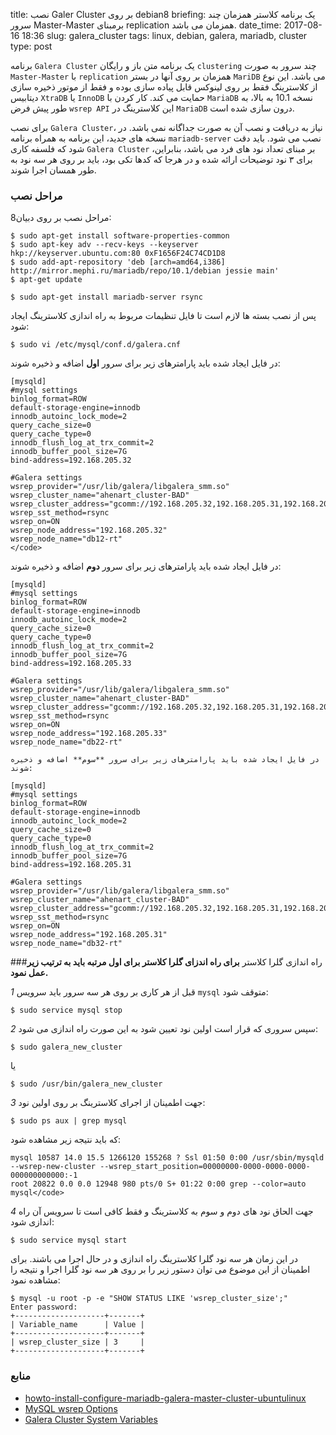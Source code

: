 title: نصب Galer Cluster بر روی debian8
briefing: یک برنامه کلاستر همزمان چند سرور Master-Master برمبنای replication همزمان می باشد.
date_time: 2017-08-16 18:36
slug: galera_cluster
tags: linux, debian, galera, mariadb, cluster
type: post

برنامه `Galera Cluster` یک برنامه متن باز و رایگان `clustering` چند سرور به صورت `Master-Master` با `replication` همزمان بر روی آنها در بستر `MariDB` می باشد. این نوع از کلاسترینگ فقط بر روی لینوکس قابل پیاده سازی بوده و فقط از موتور ذخیره سازی دیتابیس `XtraDB` یا `InnoDB` حمایت می کند. کار کردن با `MariaDB` نسخه 10.1 به بالا، به طور پیش فرض `wsrep API` این کلاسترینگ در `MariaDB` درون سازی شده است.


برای نصب `Galera Cluster`، نیاز به دریافت و نصب آن به صورت جداگانه نمی باشد. در نسخه های جدید، این برنامه به همراه برنامه `mariadb-server` نصب می شود. باید دقت شود که فلسفه کاری `Galera Cluster` بر مبنای تعداد نود های فرد می باشد، بنابراین، برای ۳ نود توضیحات ارائه شده و در هرجا که کدها تکی بود، باید بر روی هر سه نود به طور همسان اجرا شوند.

### مراحل نصب
مراحل نصب بر روی دبیان8:

    $ sudo apt-get install software-properties-common
    $ sudo apt-key adv --recv-keys --keyserver hkp://keyserver.ubuntu.com:80 0xF1656F24C74CD1D8
    $ sudo add-apt-repository 'deb [arch=amd64,i386] http://mirror.mephi.ru/mariadb/repo/10.1/debian jessie main'
    $ apt-get update

    $ sudo apt-get install mariadb-server rsync

پس از نصب بسته ها لازم است تا فایل تنظیمات مربوط به راه اندازی کلاسترینگ ایجاد شود:

    $ sudo vi /etc/mysql/conf.d/galera.cnf

در فایل ایجاد شده باید پارامترهای زیر برای سرور **اول** اضافه و ذخیره شوند:

    [mysqld]
    #mysql settings
    binlog_format=ROW
    default-storage-engine=innodb
    innodb_autoinc_lock_mode=2
    query_cache_size=0
    query_cache_type=0
    innodb_flush_log_at_trx_commit=2
    innodb_buffer_pool_size=7G
    bind-address=192.168.205.32

    #Galera settings
    wsrep_provider="/usr/lib/galera/libgalera_smm.so"
    wsrep_cluster_name="ahenart_cluster-BAD"
    wsrep_cluster_address="gcomm://192.168.205.32,192.168.205.31,192.168.205.33"
    wsrep_sst_method=rsync
    wsrep_on=ON
    wsrep_node_address="192.168.205.32"
    wsrep_node_name="db12-rt"
    </code>

در فایل ایجاد شده باید پارامترهای زیر برای سرور **دوم** اضافه و ذخیره شوند:

    [mysqld]
    #mysql settings
    binlog_format=ROW
    default-storage-engine=innodb
    innodb_autoinc_lock_mode=2
    query_cache_size=0
    query_cache_type=0
    innodb_flush_log_at_trx_commit=2
    innodb_buffer_pool_size=7G
    bind-address=192.168.205.33

    #Galera settings
    wsrep_provider="/usr/lib/galera/libgalera_smm.so"
    wsrep_cluster_name="ahenart_cluster-BAD"
    wsrep_cluster_address="gcomm://192.168.205.32,192.168.205.31,192.168.205.33"
    wsrep_sst_method=rsync
    wsrep_on=ON
    wsrep_node_address="192.168.205.33"
    wsrep_node_name="db22-rt"

    در فایل ایجاد شده باید پارامترهای زیر برای سرور **سوم** اضافه و ذخیره شوند:

    [mysqld]
    #mysql settings
    binlog_format=ROW
    default-storage-engine=innodb
    innodb_autoinc_lock_mode=2
    query_cache_size=0
    query_cache_type=0
    innodb_flush_log_at_trx_commit=2
    innodb_buffer_pool_size=7G
    bind-address=192.168.205.31

    #Galera settings
    wsrep_provider="/usr/lib/galera/libgalera_smm.so"
    wsrep_cluster_name="ahenart_cluster-BAD"
    wsrep_cluster_address="gcomm://192.168.205.32,192.168.205.31,192.168.205.33"
    wsrep_sst_method=rsync
    wsrep_on=ON
    wsrep_node_address="192.168.205.31"
    wsrep_node_name="db32-rt"

###راه اندازی گلرا کلاستر
**برای راه اندزای گلرا کلاستر برای اول مرتبه باید به ترتیب زیر عمل نمود.**

*1* قبل از هر کاری بر روی هر سه سرور باید سرویس `mysql` متوقف شود:

    $ sudo service mysql stop

*2* سپس سروری که قرار است اولین نود تعیین شود به این صورت راه اندازی می شود:

    $ sudo galera_new_cluster

  یا

    $ sudo /usr/bin/galera_new_cluster

*3* جهت اطمینان از اجرای کلاسترینگ بر روی اولین نود:

    $ sudo ps aux | grep mysql

  که باید نتیجه زیر مشاهده شود:

    mysql 10587 14.0 15.5 1266120 155268 ? Ssl 01:50 0:00 /usr/sbin/mysqld --wsrep-new-cluster --wsrep_start_position=00000000-0000-0000-0000-000000000000:-1
    root 20822 0.0 0.0 12948 980 pts/0 S+ 01:22 0:00 grep --color=auto mysql</code>

*4* جهت الحاق نود های دوم و سوم به کلاسترینگ و فقط کافی است تا سرویس آن راه اندازی شود:

    $ sudo service mysql start


در این زمان هر سه نود گلرا کلاسترینگ راه اندازی و در حال اجرا می باشند. برای اطمینان از این موضوع می توان دستور زیر را بر روی هر سه نود گلرا اجرا و نتیجه را مشاهده نمود:

    $ mysql -u root -p -e "SHOW STATUS LIKE 'wsrep_cluster_size';"
    Enter password:
    +--------------------+-------+
    | Variable_name      | Value |
    +--------------------+-------+
    | wsrep_cluster_size | 3     |
    +--------------------+-------+

### منابع
  * [howto-install-configure-mariadb-galera-master-cluster-ubuntulinux](https://www.cyberciti.biz/faq/howto-install-configure-mariadb-galera-master-cluster-ubuntulinux/)
  * [MySQL wsrep Options](http://galeracluster.com/documentation-webpages/mysqlwsrepoptions.html)
  * [Galera Cluster System Variables](https://mariadb.com/kb/en/mariadb/galera-cluster-system-variables/)
